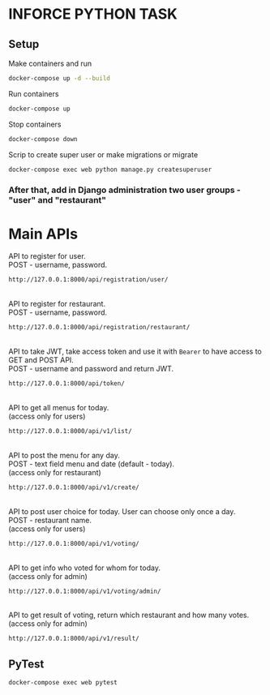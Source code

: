 # INFORCE PYTHON TASK

## Setup
Make containers and run
```bash
docker-compose up -d --build
```
Run containers
```bash
docker-compose up
```
Stop containers
```bash
docker-compose down
```
Scrip to create super user or make migrations or migrate
```bash
docker-compose exec web python manage.py createsuperuser
```
 
### After that, add in Django administration two user groups - "user"  and  "restaurant" 

# Main APIs
API to register for user. \
POST - username, password.
```bash
http://127.0.0.1:8000/api/registration/user/
```
\
API to register for restaurant. \
POST - username, password.
```bash
http://127.0.0.1:8000/api/registration/restaurant/
```
\
API to take JWT, take access token and use it with `Bearer` to have access to GET and POST API. \
POST - username and password and return JWT.
```bash
http://127.0.0.1:8000/api/token/
```
\
API to get all menus for today. \
(access only for users)
```bash
http://127.0.0.1:8000/api/v1/list/
```
\
API to post the menu for any day. \
POST - text field menu and date (default - today). \
(access only for restaurant)
```bash
http://127.0.0.1:8000/api/v1/create/
```
\
API to post user choice for today. User can choose only once a day.\
POST - restaurant name.  \
(access only for users)
```bash
http://127.0.0.1:8000/api/v1/voting/
```
\
API to get info who voted for whom for today. \
(access only for admin)
```bash
http://127.0.0.1:8000/api/v1/voting/admin/
```
\
API to get result of voting, return which restaurant and how many votes. \
(access only for admin)
```bash
http://127.0.0.1:8000/api/v1/result/
```

## PyTest
```bash
docker-compose exec web pytest
```

